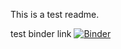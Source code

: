 This is a test readme.


test binder link
[![Binder](https://mybinder.org/badge_logo.svg)](https://mybinder.org/v2/gh/Animations%20Using%20clear_output.ipynb/HEAD?urlpath=%2Fdoc%2Ftree%2Ftest_tutorial%2FAnimations+Using+clear_output.ipynb)
